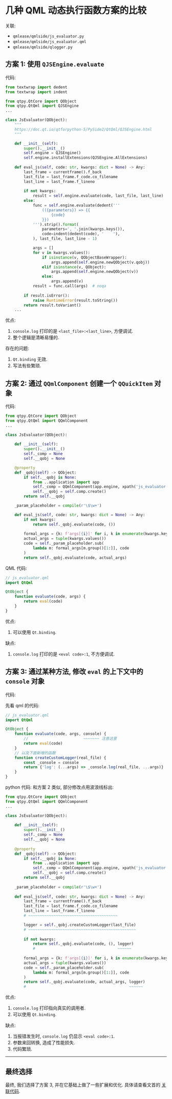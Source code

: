 # 几种 QML 动态执行函数方案的比较

<a id="20221210025247"></a>

关联: 

- `qmlease/qmlside/js_evaluator.py`
- `qmlease/qmlside/js_evaluator.qml`
- `qmlease/qmlside/qlogger.py`

## 方案 1: 使用 `QJSEngine.evaluate`

代码:

```python
from textwrap import dedent
from textwrap import indent

from qtpy.QtCore import QObject
from qtpy.QtQml import QJSEngine
...

class JsEvaluator(QObject):
    """
    https://doc.qt.io/qtforpython-5/PySide2/QtQml/QJSEngine.html
    """

    def __init__(self):
        super().__init__()
        self.engine = QJSEngine()
        self.engine.installExtensions(QJSEngine.AllExtensions)
    
    def eval_js(self, code: str, kwargs: dict = None) -> Any:
        last_frame = currentframe().f_back
        last_file = last_frame.f_code.co_filename
        last_line = last_frame.f_lineno
        
        if not kwargs:
            result = self.engine.evaluate(code, last_file, last_line)
        else:
            func = self.engine.evaluate(dedent('''
                (({parameters}) => {{
                    {code}
                }})
            ''').strip().format(
                parameters=', '.join(kwargs.keys()),
                code=indent(dedent(code), '    '),
            ), last_file, last_line - 1)

            args = []
            for v in kwargs.values():
                if isinstance(v, QObjectBaseWrapper):
                    args.append(self.engine.newQObject(v.qobj))
                elif isinstance(v, QObject):
                    args.append(self.engine.newQObject(v))
                else:
                    args.append(v)
            result = func.call(args)  # noqa
        
        if result.isError():
            raise RuntimeError(result.toString())
        return result.toVariant()
    ...
```

优点:

1. `console.log` 打印的是 `<last_file>:<last_line>`, 方便调试.
2. 整个逻辑是清晰易懂的.

存在的问题:

1. `Qt.binding` 无效.
2. 写法有些繁琐.

## 方案 2: 通过 `QQmlComponent` 创建一个 `QQuickItem` 对象

代码:

```python
from qtpy.QtCore import QObject
from qtpy.QtQml import QQmlComponent
...

class JsEvaluator(QObject):
    
    def __init__(self):
        super().__init__()
        self._comp = None
        self.__qobj = None

    @property
    def _qobj(self) -> QObject:
        if self.__qobj is None:
            from ..application import app
            self._comp = QQmlComponent(app.engine, xpath('js_evaluator.qml'))
            self.__qobj = self.comp.create()
        return self.__qobj

    _param_placeholder = compile(r'\$\w+')

    def eval_js(self, code: str, kwargs: dict = None) -> Any:
        if not kwargs:
            return self._qobj.evaluate(code, ())
    
        formal_args = {k: f'args[{i}]' for i, k in enumerate(kwargs.keys())}
        actual_args = tuple(kwargs.values())
        code = self._param_placeholder.sub(
            lambda m: formal_args[m.group()[1:]], code
        )
        return self._qobj.evaluate(code, actual_args)
```

QML 代码:

```qml
// js_evaluator.qml
import QtQml

QtObject {
    function evaluate(code, args) {
        return eval(code)
    }
}
```

优点:

1. 可以使用 `Qt.binding`.

缺点:

1. `console.log` 打印的是 `<eval code>:1`, 不方便调试.

## 方案 3: 通过某种方法, 修改 `eval` 的上下文中的 `console` 对象

代码:

先看 qml 的代码:

```qml
// js_evaluator.qml
import QtQml

QtObject {
    function evaluate(code, args, console) {
        //                        ~~~~~~~ 注意这里
        return eval(code)
    }
    // 以及下面新增的函数
    function createCustomLogger(real_file) {
        const _console = console
        return {'log': (...args) => _console.log(real_file, ...args)}
    }
}
```

python 代码: 和方案 2 类似, 部分修改点用波浪线标出:

```python
from qtpy.QtCore import QObject
from qtpy.QtQml import QQmlComponent
...

class JsEvaluator(QObject):
    
    def __init__(self):
        super().__init__()
        self._comp = None
        self.__qobj = None
    
    @property
    def _qobj(self) -> QObject:
        if self.__qobj is None:
            from ..application import app
            self._comp = QQmlComponent(app.engine, xpath('js_evaluator.qml'))
            self.__qobj = self.comp.create()
        return self.__qobj
    
    _param_placeholder = compile(r'\$\w+')
    
    def eval_js(self, code: str, kwargs: dict = None) -> Any:
        last_frame = currentframe().f_back
        last_file = last_frame.f_code.co_filename
        last_line = last_frame.f_lineno
        # ~~~~~~~~~~~~~~~~~~~~~~~~~~~~~~~~~~~~~~~

        logger = self._qobj.createCustomLogger(last_file)
        # ~~~~~~~~~~~~~~~~~~~~~~~~~~~~~~~~~~~~~~~~~~~~~~~
        
        if not kwargs:
            return self._qobj.evaluate(code, (), logger)
            #                                    ~~~~~~
        
        formal_args = {k: f'args[{i}]' for i, k in enumerate(kwargs.keys())}
        actual_args = tuple(kwargs.values())
        code = self._param_placeholder.sub(
            lambda m: formal_args[m.group()[1:]], code
        )
        return self._qobj.evaluate(code, actual_args, logger)
        #                                             ~~~~~~
```

优点:

1. `console.log` 打印指向真实的调用者.
2. 可以使用 `Qt.binding`.

缺点:

1. 当报错发生时, `console.log` 仍显示 `<eval code>:1`.
2. 参数来回转换, 造成了性能损失.
2. 代码繁琐.

---

## 最终选择

最终, 我们选择了方案 3, 并在它基础上做了一些扩展和优化. 具体请查看文首的 [关联代码](#20221210025247).
